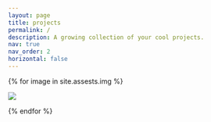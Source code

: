 ```yaml
---
layout: page
title: projects
permalink: /
description: A growing collection of your cool projects.
nav: true
nav_order: 2
horizontal: false
---
```



{% for image in site.assests.img %}
<!--
    {% if image.path contains 'photoportfolio' %}

-->
<div class="project">
    <div class= "thumbnail">
        <a href="{{ site.baseurl }}{{ image.path }}">
            <img class="thumbnail" src="{{ site.baseurl }}{{ image.path }}" />
        </a>
    </div>
</div>

<!--
    {% endif %}
-->
{% endfor %}

